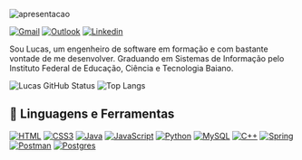 ![apresentacao](https://github.com/lucassoliveiraa/lucassoliveiraa/assets/88242096/b7283065-044e-4ba3-9e34-f1ee94730fb5)

[![Gmail](https://img.shields.io/badge/Gmail-D14836?style=for-the-badge&logo=gmail&logoColor=white)](mailto:luska.soliver7@gmail.com)
[![Outlook](https://img.shields.io/badge/Microsoft_Outlook-0078D4?style=for-the-badge&logo=microsoft-outlook&logoColor=white)](mailto:lucassdeoliveira@outlook.com.br)
[![Linkedin](https://img.shields.io/badge/LinkedIn-0077B5?style=for-the-badge&logo=linkedin&logoColor=white)](https://www.linkedin.com/in/lucas-de-oliveira-b39b41206/)

Sou Lucas, um engenheiro de software em formação e com bastante vontade de me desenvolver. Graduando em Sistemas de Informação pelo Instituto Federal de Educação, Ciência e Tecnologia Baiano.

![Lucas GitHub Status](https://github-readme-stats.vercel.app/api?username=lucassoliveiraa&show_icons=true&theme=vue)
![Top Langs](https://github-readme-stats.vercel.app/api/top-langs/?username=lucassoliveiraa&layout=compact&theme=vue)

## 💼 Linguagens e Ferramentas

[![HTML](https://skillicons.dev/icons?i=html)](https://www.w3schools.com/html/default.asp)
[![CSS3](https://skillicons.dev/icons?i=css)](https://www.w3schools.com/css/default.asp)
[![Java](https://skillicons.dev/icons?i=java)](https://www.java.com/pt-BR/)
[![JavaScript](https://skillicons.dev/icons?i=javascript)](https://developer.mozilla.org/pt-BR/docs/Web/JavaScript)
[![Python](https://skillicons.dev/icons?i=python)](https://www.python.org/)
[![MySQL](https://skillicons.dev/icons?i=mysql)](https://www.mysql.com/)
[![C++](https://skillicons.dev/icons?i=cpp)](https://learn.microsoft.com/pt-br/cpp/cpp/?view=msvc-170)
[![Spring](https://skillicons.dev/icons?i=spring)](https://spring.io/)
[![Postman](https://skillicons.dev/icons?i=postman)](https://www.postman.com/)
[![Postgres](https://skillicons.dev/icons?i=postresql)](https://www.postgresql.org/)
